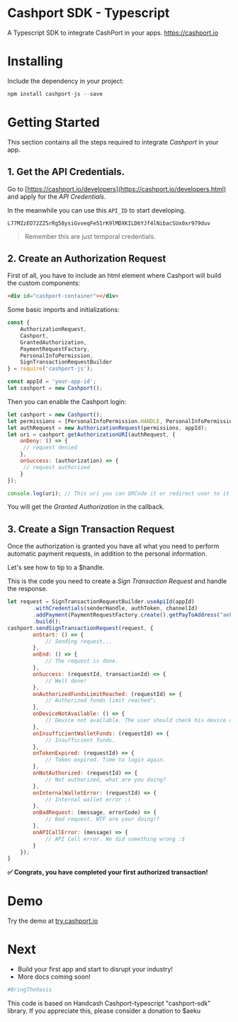 # Cashport SDK - Typescript
A Typescript SDK to integrate CashPort in your apps. https://cashport.io

# Installing
Include the dependency in your project:
```javascript
npm install cashport-js --save
```

# Getting Started
This section contains all the steps required to integrate *Cashport* in your app.

## 1. Get the API Credentials.

Go to [https://cashport.io/developers](https://cashport.io/developers.html) and apply for the *API Credentials*. 

In the meanwhile you can use this `API_ID` to start developing.
 
`L77MZzEO72ZZSrRg58ysiGvveqFe51rK9lMDXKILD6YJf4lNibacSUx0xr979duv`

> Remember this are just temporal credentials.

## 2. Create an Authorization Request

First of all, you have to include an html element where Cashport will build the custom components:

```html
<div id="cashport-container"></div>
```

Some basic imports and initializations: 

```javascript
const {
    AuthorizationRequest,
    Cashport,
    GrantedAuthorization,
    PaymentRequestFactory,
    PersonalInfoPermission,
    SignTransactionRequestBuilder
} = require('cashport-js');

const appId = 'your-app-id';
let cashport = new Cashport();
```

Then you can enable the Cashport login:

```javascript
let cashport = new Cashport();
let permissions = [PersonalInfoPermission.HANDLE, PersonalInfoPermission.FIRST_NAME, PersonalInfoPermission.LAST_NAME, PersonalInfoPermission.EMAIL];
let authRequest = new AuthorizationRequest(permissions, appId);
let uri = cashport.getAuthorizationURI(authRequest, {
    onDeny: () => {
     // request denied
    },
    onSuccess: (authorization) => {
     // request authorized
    }
});

console.log(uri); // This uri you can QRCode it or redirect user to it in order to login using the Handcash wallet app (if installed)
```

You will get the *Granted Authorization* in the callback.

## 3. Create a Sign Transaction Request
Once the authorization is granted you have all what you need to perform automatic payment requests, in addition to the personal information.

Let's see how to tip to a $handle.

This is the code you need to create a *Sign Transaction Request* and handle the response. 

```javascript
let request = SignTransactionRequestBuilder.useApiId(appId)
        .withCredentials(senderHandle, authToken, channelId)
        .addPayment(PaymentRequestFactory.create().getPayToAddress("aeku", 10000))
        .build();
cashport.sendSignTransactionRequest(request, {
        onStart: () => {
            // Sending request...
        },
        onEnd: () => {
            // The request is done.
        },
        onSuccess: (requestId, transactionId) => {
            // Well done!
        },
        onAuthorizedFundsLimitReached: (requestId) => {
            // Authorized funds limit reached";
        },
        onDeviceNotAvailable: () => {
            // Device not available. The user should check his device connection.
        },
        onInsufficientWalletFunds: (requestId) => {
            // Insufficient funds.
        },
        onTokenExpired: (requestId) => {
            // Token expired. Time to login again.
        },
        onNotAuthorized: (requestId) => {
            // Not authorized, what are you doing?
        },
        onInternalWalletError: (requestId) => {
            // Internal wallet error :(
        },
        onBadRequest: (message, errorCode) => {
            // Bad request. WTF are your doing!?
        },
        onAPICallError: (message) => {
            // API Call error. We did something wrong :$
        }
    });
}
```

**✅ Congrats, you have completed your first authorized transaction!**

# Demo

Try the demo at [try.cashport.io](https://try.cashport.io)

# Next
- Build your first app and start to disrupt your industry! 
- More docs coming soon!

```python
#BringTheOasis
```

This code is based on Handcash Cashport-typescript "cashport-sdk" library. If you appreciate this, please consider a donation to $aeku
